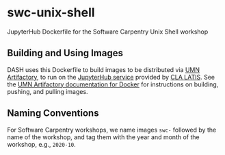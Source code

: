# swc-unix-shell

JupyterHub Dockerfile for the Software Carpentry Unix Shell workshop

## Building and Using Images

DASH uses this Dockerfile to build images to be distributed via [UMN Artifactory](https://artifactory.umn.edu/),
to run on the [JupyterHub service](https://notebooks.latis.umn.edu/) provided by [CLA LATIS](https://cla.umn.edu/latis).
See the [UMN Artifactory documentation for Docker](https://github.umn.edu/Artifactory/documentation/wiki/Docker)
for instructions on building, pushing, and pulling images.

## Naming Conventions

For Software Carpentry workshops, we name images `swc-` followed by the name of the workshop, and tag them with
the year and month of the workshop, e.g., `2020-10`. 
